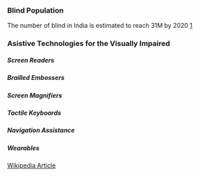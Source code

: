### Blind Population

The number of blind in India is estimated to reach 31M by 2020 [1](https://www.ncbi.nlm.nih.gov/pubmed/11804362)

### Asistive Technologies for the Visually Impaired 

##### Screen Readers
##### Brailled Embossers
##### Screen Magnifiers
##### Tactile Keyboards
##### Navigation Assistance
##### Wearables

[Wikipedia Article](https://en.wikipedia.org/wiki/Assistive_technology#Visual_impairments)
